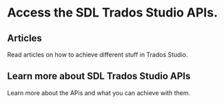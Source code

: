 # Access the SDL Trados Studio APIs.

## Articles
Read articles on how to achieve different stuff in Trados Studio.

## Learn more about SDL Trados Studio APIs
Learn more about the APis and what you can achieve with them.
